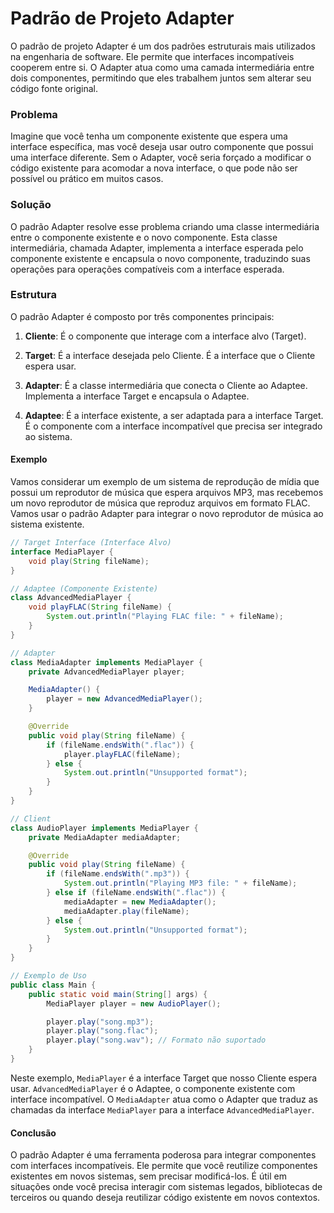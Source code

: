 # Padrão de Projeto Adapter

O padrão de projeto Adapter é um dos padrões estruturais mais utilizados na engenharia de software. Ele permite que interfaces incompatíveis cooperem entre si. O Adapter atua como uma camada intermediária entre dois componentes, permitindo que eles trabalhem juntos sem alterar seu código fonte original.

### Problema

Imagine que você tenha um componente existente que espera uma interface específica, mas você deseja usar outro componente que possui uma interface diferente. Sem o Adapter, você seria forçado a modificar o código existente para acomodar a nova interface, o que pode não ser possível ou prático em muitos casos.

### Solução

O padrão Adapter resolve esse problema criando uma classe intermediária entre o componente existente e o novo componente. Esta classe intermediária, chamada Adapter, implementa a interface esperada pelo componente existente e encapsula o novo componente, traduzindo suas operações para operações compatíveis com a interface esperada.

### Estrutura

O padrão Adapter é composto por três componentes principais:

1. **Cliente**: É o componente que interage com a interface alvo (Target).

2. **Target**: É a interface desejada pelo Cliente. É a interface que o Cliente espera usar.

3. **Adapter**: É a classe intermediária que conecta o Cliente ao Adaptee. Implementa a interface Target e encapsula o Adaptee.

4. **Adaptee**: É a interface existente, a ser adaptada para a interface Target. É o componente com a interface incompatível que precisa ser integrado ao sistema.

#### Exemplo

Vamos considerar um exemplo de um sistema de reprodução de mídia que possui um reprodutor de música que espera arquivos MP3, mas recebemos um novo reprodutor de música que reproduz arquivos em formato FLAC. Vamos usar o padrão Adapter para integrar o novo reprodutor de música ao sistema existente.

```java
// Target Interface (Interface Alvo)
interface MediaPlayer {
    void play(String fileName);
}

// Adaptee (Componente Existente)
class AdvancedMediaPlayer {
    void playFLAC(String fileName) {
        System.out.println("Playing FLAC file: " + fileName);
    }
}

// Adapter
class MediaAdapter implements MediaPlayer {
    private AdvancedMediaPlayer player;

    MediaAdapter() {
        player = new AdvancedMediaPlayer();
    }

    @Override
    public void play(String fileName) {
        if (fileName.endsWith(".flac")) {
            player.playFLAC(fileName);
        } else {
            System.out.println("Unsupported format");
        }
    }
}

// Client
class AudioPlayer implements MediaPlayer {
    private MediaAdapter mediaAdapter;

    @Override
    public void play(String fileName) {
        if (fileName.endsWith(".mp3")) {
            System.out.println("Playing MP3 file: " + fileName);
        } else if (fileName.endsWith(".flac")) {
            mediaAdapter = new MediaAdapter();
            mediaAdapter.play(fileName);
        } else {
            System.out.println("Unsupported format");
        }
    }
}

// Exemplo de Uso
public class Main {
    public static void main(String[] args) {
        MediaPlayer player = new AudioPlayer();

        player.play("song.mp3");
        player.play("song.flac");
        player.play("song.wav"); // Formato não suportado
    }
}
```

Neste exemplo, `MediaPlayer` é a interface Target que nosso Cliente espera usar. `AdvancedMediaPlayer` é o Adaptee, o componente existente com interface incompatível. O `MediaAdapter` atua como o Adapter que traduz as chamadas da interface `MediaPlayer` para a interface `AdvancedMediaPlayer`.

#### Conclusão

O padrão Adapter é uma ferramenta poderosa para integrar componentes com interfaces incompatíveis. Ele permite que você reutilize componentes existentes em novos sistemas, sem precisar modificá-los. É útil em situações onde você precisa interagir com sistemas legados, bibliotecas de terceiros ou quando deseja reutilizar código existente em novos contextos.